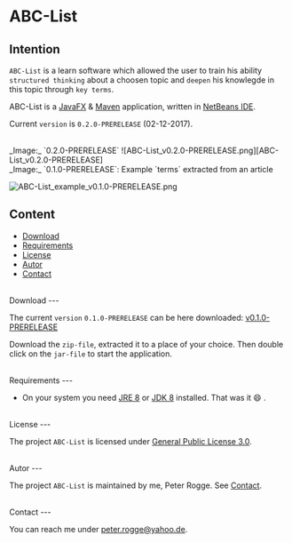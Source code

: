 ABC-List
===



Intention
---

`ABC-List` is a learn software which allowed the user to train his ability 
`structured thinking` about a choosen topic and `deepen` his knowlegde in this 
topic through `key terms`.

ABC-List is a [JavaFX] & [Maven] application, written in [NetBeans IDE].

Current `version` is `0.2.0-PRERELEASE` (02-12-2017).



<br />
_Image:_ `0.2.0-PRERELEASE`
![ABC-List_v0.2.0-PRERELEASE.png][ABC-List_v0.2.0-PRERELEASE]


<br />
_Image:_ `0.1.0-PRERELEASE`: Example ´terms´ extracted from an article

![ABC-List_example_v0.1.0-PRERELEASE.png][ABC-List_example_v0.1.0-PRERELEASE]



Content
---

* [Download](#Download)
* [Requirements](#Requirements)
* [License](#License)
* [Autor](#Autor)
* [Contact](#Contact)



<br />
Download<a name="Download" />
---

The current `version` `0.1.0-PRERELEASE` can be here downloaded: [v0.1.0-PRERELEASE]

Download the `zip-file`, extracted it to a place of your choice. Then double 
click on the `jar-file` to start the application.



<br />
Requirements<a name="Requirements" />
---

* On your system you need [JRE 8] or [JDK 8] installed. That was it :smile: .



<br />
License<a name="License" />
---

The project `ABC-List` is licensed under [General Public License 3.0].



<br />
Autor<a name="Autor" />
---

The project `ABC-List` is maintained by me, Peter Rogge. See [Contact](#Contact).



<br />
Contact<a name="Contact" />
---

You can reach me under <peter.rogge@yahoo.de>.



[//]: # (Images)
[ABC-List_example_v0.1.0-PRERELEASE]:https://cloud.githubusercontent.com/assets/8161815/22596782/3201f87e-ea2d-11e6-8441-1df86014cfb2.png
[ABC-List_v0.2.0-PRERELEASE]:https://cloud.githubusercontent.com/assets/8161815/22865561/f80e086a-f166-11e6-9cce-0b5f7d57832e.png



[//]: # (Links)
[JavaFX]:http://docs.oracle.com/javase/8/javase-clienttechnologies.htm
[JDK 8]:http://www.oracle.com/technetwork/java/javase/downloads/jdk8-downloads-2133151.html
[JRE 8]:http://www.oracle.com/technetwork/java/javase/downloads/jre8-downloads-2133155.html
[General Public License 3.0]:http://www.gnu.org/licenses/gpl-3.0.en.html
[Maven]:http://maven.apache.org/
[NetBeans IDE]:https://netbeans.org/
[v0.1.0-PRERELEASE]:https://github.com/Naoghuman/ABC-List/releases/tag/v0.1.0
